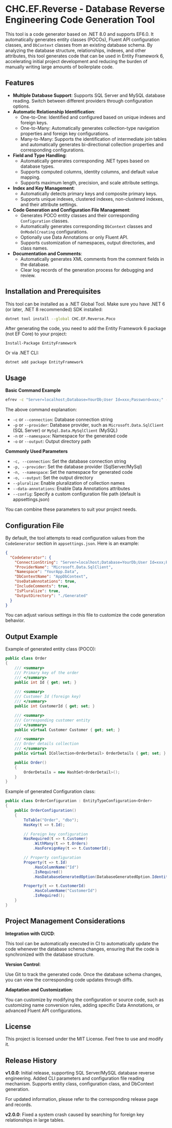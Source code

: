 # CHC.EF.Reverse - Database Reverse Engineering Code Generation Tool

This tool is a code generator based on .NET 8.0 and supports EF6.0. It automatically generates entity classes (POCOs), Fluent API configuration classes, and `DbContext` classes from an existing database schema. By analyzing the database structure, relationships, indexes, and other attributes, this tool generates code that can be used in Entity Framework 6, accelerating initial project development and reducing the burden of manually writing large amounts of boilerplate code.

## Features

- **Multiple Database Support**: Supports SQL Server and MySQL database reading. Switch between different providers through configuration options.
- **Automatic Relationship Identification**:
  - One-to-One: Identified and configured based on unique indexes and foreign keys.
  - One-to-Many: Automatically generates collection-type navigation properties and foreign key configurations.
  - Many-to-Many: Supports the identification of intermediate join tables and automatically generates bi-directional collection properties and corresponding configurations.
- **Field and Type Handling**:
  - Automatically generates corresponding .NET types based on database types.
  - Supports computed columns, identity columns, and default value mapping.
  - Supports maximum length, precision, and scale attribute settings.
- **Index and Key Management**:
  - Automatically detects primary keys and composite primary keys.
  - Supports unique indexes, clustered indexes, non-clustered indexes, and their attribute settings.
- **Code Generation and Configuration File Management**:
  - Generates POCO entity classes and their corresponding `Configuration` classes.
  - Automatically generates corresponding `DbContext` classes and `OnModelCreating` configurations.
  - Optionally use Data Annotations or only Fluent API.
  - Supports customization of namespaces, output directories, and class names.
- **Documentation and Comments**:
  - Automatically generates XML comments from the comment fields in the database.
  - Clear log records of the generation process for debugging and review.

## Installation and Prerequisites

This tool can be installed as a .NET Global Tool. Make sure you have .NET 6 (or later, .NET 8 recommended) SDK installed:

```bash
dotnet tool install --global CHC.EF.Reverse.Poco
```

After generating the code, you need to add the Entity Framework 6 package (not EF Core) to your project:

```
Install-Package EntityFramework
```

Or via .NET CLI:

```
dotnet add package EntityFramework
```

## Usage

**Basic Command Example**

```bash
efrev -c "Server=localhost;Database=YourDb;User Id=xxx;Password=xxx;" -p "Microsoft.Data.SqlClient" -n "YourApp.Data" -o "./Generated"
```

The above command explanation:

- `-c` or `--connection`: Database connection string
- `-p` or `--provider`: Database provider, such as `Microsoft.Data.SqlClient` (SQL Server) or `MySql.Data.MySqlClient` (MySQL)
- `-n` or `--namespace`: Namespace for the generated code
- `-o` or `--output`: Output directory path

**Commonly Used Parameters**

- `-c, --connection`: Set the database connection string
- `-p, --provider`: Set the database provider (SqlServer/MySql)
- `-n, --namespace`: Set the namespace for generated code
- `-o, --output`: Set the output directory
- `--pluralize`: Enable pluralization of collection names
- `--data-annotations`: Enable Data Annotations attributes
- `--config`: Specify a custom configuration file path (default is appsettings.json)

You can combine these parameters to suit your project needs.

## Configuration File

By default, the tool attempts to read configuration values from the `CodeGenerator` section in `appsettings.json`. Here is an example:

```json
{
  "CodeGenerator": {
    "ConnectionString": "Server=localhost;Database=YourDb;User Id=xxx;Password=xxx;",
    "ProviderName": "Microsoft.Data.SqlClient",
    "Namespace": "YourApp.Data",
    "DbContextName": "AppDbContext",
    "UseDataAnnotations": true,
    "IncludeComments": true,
    "IsPluralize": true,
    "OutputDirectory": "./Generated"
  }
}
```

You can adjust various settings in this file to customize the code generation behavior.

## Output Example

Example of generated entity class (POCO):

```csharp
public class Order
{
    /// <summary>
    /// Primary key of the order
    /// </summary>
    public int Id { get; set; }
    
    /// <summary>
    /// Customer Id (foreign key)
    /// </summary>
    public int CustomerId { get; set; }

    /// <summary>
    /// Corresponding customer entity
    /// </summary>
    public virtual Customer Customer { get; set; }

    /// <summary>
    /// Order details collection
    /// </summary>
    public virtual ICollection<OrderDetail> OrderDetails { get; set; }

    public Order()
    {
        OrderDetails = new HashSet<OrderDetail>();
    }
}
```

Example of generated Configuration class:

```csharp
public class OrderConfiguration : EntityTypeConfiguration<Order>
{
    public OrderConfiguration()
    {
        ToTable("Order", "dbo");
        HasKey(t => t.Id);

        // Foreign key configuration
        HasRequired(t => t.Customer)
            .WithMany(t => t.Orders)
            .HasForeignKey(t => t.CustomerId);

        // Property configuration
        Property(t => t.Id)
            .HasColumnName("Id")
            .IsRequired()
            .HasDatabaseGeneratedOption(DatabaseGeneratedOption.Identity);

        Property(t => t.CustomerId)
            .HasColumnName("CustomerId")
            .IsRequired();
    }
}
```

## Project Management Considerations

**Integration with CI/CD**:

This tool can be automatically executed in CI to automatically update the code whenever the database schema changes, ensuring that the code is synchronized with the database structure.

**Version Control**:

Use Git to track the generated code. Once the database schema changes, you can view the corresponding code updates through diffs.

**Adaptation and Customization**:

You can customize by modifying the configuration or source code, such as customizing name conversion rules, adding specific Data Annotations, or advanced Fluent API configurations.

## License

This project is licensed under the MIT License. Feel free to use and modify it.

## Release History

**v1.0.0**: Initial release, supporting SQL Server/MySQL database reverse engineering.
Added CLI parameters and configuration file reading mechanism.
Supports entity class, configuration class, and DbContext generation.

For updated information, please refer to the corresponding release page and records.

**v2.0.0**: Fixed a system crash caused by searching for foreign key relationships in large tables.